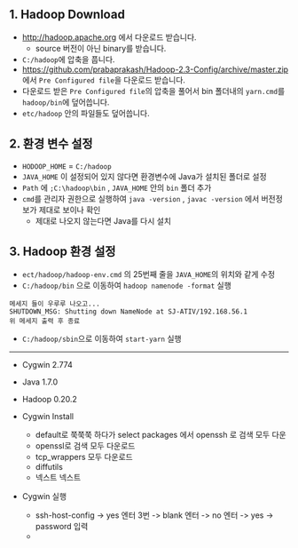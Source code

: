## 1. Hadoop Download

- <http://hadoop.apache.org> 에서 다운로드 받습니다.
  - source 버전이 아닌 binary를 받습니다.
- `C:/hadoop`에 압축을 풉니다.
- <https://github.com/prabaprakash/Hadoop-2.3-Config/archive/master.zip>에서 `Pre Configured file`을 다운로드 받습니다.
- 다운로드 받은 `Pre Configured file`의 압축을 풀어서 bin 폴더내의 `yarn.cmd`를 `hadoop/bin`에 덮어씁니다.
- `etc/hadoop` 안의 파일들도 덮어씁니다.

## 2. 환경 변수 설정

- `HODOOP_HOME` = `C:/hadoop`
- `JAVA_HOME` 이 설정되어 있지 않다면 환경변수에 Java가 설치된 폴더로 설정
- `Path` 에 `;C:\hadoop\bin` , `JAVA_HOME` 안의 `bin` 폴더 추가
- `cmd`를 관리자 권한으로 실행하여 `java -version` , `javac -version` 에서 버전정보가 제대로 보이나 확인
  - 제대로 나오지 않는다면 Java를 다시 설치

## 3. Hadoop 환경 설정

- `ect/hadoop/hadoop-env.cmd` 의 25번째 줄을 `JAVA_HOME`의 위치와 같게 수정
- `C:/hadoop/bin` 으로 이동하여 `hadoop namenode -format` 실행

```
메세지 들이 우루루 나오고...
SHUTDOWN_MSG: Shutting down NameNode at SJ-ATIV/192.168.56.1
위 메세지 출력 후 종료
```

- `C:/hadoop/sbin`으로 이동하여 `start-yarn` 실행

--------------------------------------------

- Cygwin 2.774
- Java 1.7.0
- Hadoop 0.20.2

- Cygwin Install
  - default로 쭉쭉쭉 하다가 select packages 에서 openssh 로 검색 모두 다운
  - openssl로 검색 모두 다운로드
  - tcp_wrappers 모두 다운로드
  - diffutils
  - 넥스트 넥스트

- Cygwin 실행
  - ssh-host-config -> yes 엔터 3번 -> blank 엔터 -> no 엔터 -> yes -> password 입력
  - 
